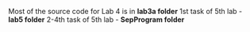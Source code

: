 Most of the source code for Lab 4 is in <b>lab3a folder</b>
1st task of 5th lab - <b>lab5 folder</b>
2-4th task of 5th lab - <b>SepProgram folder</b>
